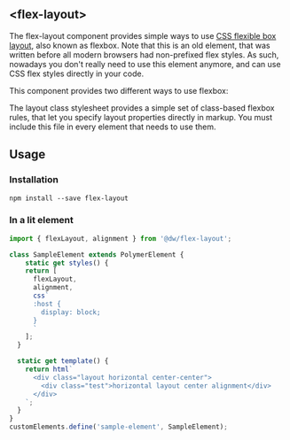 
## &lt;flex-layout&gt;
The flex-layout component provides simple ways to use
[CSS flexible box layout](https://developer.mozilla.org/en-US/docs/Web/Guide/CSS/Flexible_boxes),
also known as flexbox. Note that this is an old element, that was written
before all modern browsers had non-prefixed flex styles. As such, nowadays you
don't really need to use this element anymore, and can use CSS flex styles
directly in your code.

This component provides two different ways to use flexbox:

The layout class stylesheet provides a simple set of class-based flexbox rules, that
let you specify layout properties directly in markup. You must include this file
in every element that needs to use them.

## Usage

### Installation
```
npm install --save flex-layout
```

### In a lit element
```js
import { flexLayout, alignment } from '@dw/flex-layout';

class SampleElement extends PolymerElement {
    static get styles() {
    return [
      flexLayout,
      alignment, 
      css`
      :host {
        display: block;
      }
      `
    ];
  }

  static get template() {
    return html`
      <div class="layout horizontal center-center">
        <div class="test">horizontal layout center alignment</div>
      </div>
    `;
  }
}
customElements.define('sample-element', SampleElement);
```